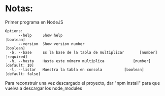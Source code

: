 # Notas:
Primer programa en NodeJS
```
Options:
      --help     Show help                                             [boolean]
      --version  Show version number                                   [boolean]
  -b, --base     Es la base de la tabla de multiplicar       [number] [required]
  -h, --hasta    Hasta este número multiplica             [number] [default: 10]
  -l, --listar   Muestra la tabla en consola          [boolean] [default: false]
```

Para reconstruir una vez descargado el proyecto, dar "npm install" para que vuelva a descargar los node_modules